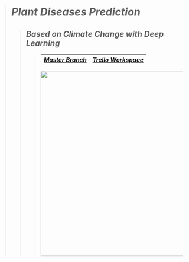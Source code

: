 > # ***Plant Diseases Prediction***
>> ## *Based on Climate Change with Deep Learning*
>>> | <a href="https://github.com/AhmedNasser1601/Plant-Diseases-Prediction">***Master Branch***</a> | <a href="https://trello.com/b/Mw7xAdzG/1st-seminar">***Trello Workspace***</a> |
>>> | :-: | :-: |
>>> <img src="https://user-images.githubusercontent.com/60184582/206036891-14eddd15-38cf-474c-856a-2736cbdf9c48.png" width=500>
